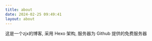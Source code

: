 ```yaml
---
title: about
date: 2024-02-25 09:49:41
layout: about
---
```

这是一个zjx的博客, 采用 Hexo 架构, 服务器为 Github 提供的免费服务器
